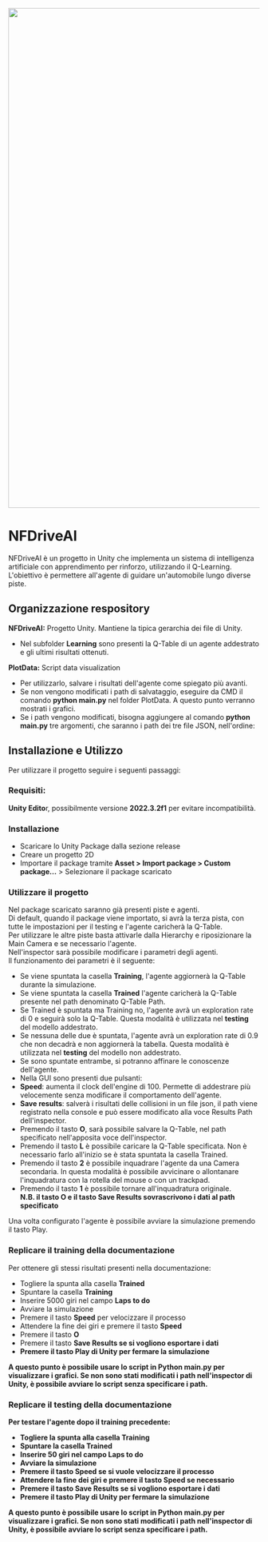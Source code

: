<p align="center"><img src="https://github.com/nf0101/NFDriveAI/blob/main/Slide.png?raw=true" width="1000"></p>

# NFDriveAI

NFDriveAI è un progetto in Unity che implementa un sistema di intelligenza artificiale con apprendimento per rinforzo, utilizzando il Q-Learning. L'obiettivo è permettere all'agente di guidare un'automobile lungo diverse piste.

## Organizzazione respository
<b>NFDriveAI:</b> Progetto Unity. Mantiene la tipica gerarchia dei file di Unity. </br>
* Nel subfolder <b>Learning</b> sono presenti la Q-Table di un agente addestrato e gli ultimi risultati ottenuti. </br>

<b>PlotData:</b> Script data visualization
* Per utilizzarlo, salvare i risultati dell'agente come spiegato più avanti.
* Se non vengono modificati i path di salvataggio, eseguire da CMD il comando <b>python main.py</b> nel folder PlotData. A questo punto verranno mostrati i grafici.
* Se i path vengono modificati, bisogna aggiungere al comando <b>python main.py</b> tre argomenti, che saranno i path dei tre file JSON, nell'ordine: 

## Installazione e Utilizzo
Per utilizzare il progetto seguire i seguenti passaggi:
### Requisiti:
<b>Unity Edito</b>r, possibilmente versione <b>2022.3.2f1</b> per evitare incompatibilità.
### Installazione
* Scaricare lo Unity Package dalla sezione release
* Creare un progetto 2D
* Importare il package tramite <b>Asset > Import package > Custom package...</b> > Selezionare il package scaricato
### Utilizzare il progetto
Nel package scaricato saranno già presenti piste e agenti.</br>
Di default, quando il package viene importato, si avrà la terza pista, con tutte le impostazioni per il testing e l'agente caricherà la Q-Table.</br>
Per utilizzare le altre piste basta attivarle dalla Hierarchy e riposizionare la Main Camera e se necessario l'agente.</br>
Nell'inspector sarà possibile modificare i parametri degli agenti.</br>
Il funzionamento dei parametri è il seguente:</br>
* Se viene spuntata la casella <b>Training</b>, l'agente aggiornerà la Q-Table durante la simulazione.</br>
* Se viene spuntata la casella <b>Trained</b> l'agente caricherà la Q-Table presente nel path denominato Q-Table Path.</br>
* Se Trained è spuntata ma Training no, l'agente avrà un exploration rate di 0 e seguirà solo la Q-Table. Questa modalità è utilizzata nel <b>testing</b> del modello addestrato.</br>
* Se nessuna delle due è spuntata, l'agente avrà un exploration rate di 0.9 che non decadrà e non aggiornerà la tabella. Questa modalità è utilizzata nel <b>testing</b> del modello non addestrato.</br>
* Se sono spuntate entrambe, si potranno affinare le conoscenze dell'agente.</br>
* Nella GUI sono presenti due pulsanti:</br>
* <b>Speed</b>: aumenta il clock dell'engine di 100. Permette di addestrare più velocemente senza modificare il comportamento dell'agente.</br>
* <b>Save results</b>: salverà i risultati delle collisioni in un file json, il path viene registrato nella console e può essere modificato alla voce Results Path dell'inspector.</br>
* Premendo il tasto <b>O</b>, sarà possibile salvare la Q-Table, nel path specificato nell'apposita voce dell'inspector.</br>
* Premendo il tasto <b>L</b> è possibile caricare la Q-Table specificata. Non è necessario farlo all'inizio se è stata spuntata la casella Trained.</br>
* Premendo il tasto <b>2</b> è possibile inquadrare l'agente da una Camera secondaria. In questa modalità è possibile avvicinare o allontanare l'inquadratura con la rotella del mouse o con un trackpad.</br>
* Premendo il tasto <b>1</b> è possibile tornare all'inquadratura originale.</br>
<b>N.B. il tasto O e il tasto Save Results sovrascrivono i dati al path specificato</b>

Una volta configurato l'agente è possibile avviare la simulazione premendo il tasto Play.

### Replicare il training della documentazione
Per ottenere gli stessi risultati presenti nella documentazione:
* Togliere la spunta alla casella <b>Trained</b>
* Spuntare la casella <b>Training</b>
* Inserire 5000 giri nel campo <b>Laps to do</b>
* Avviare la simulazione
* Premere il tasto <b>Speed</b> per velocizzare il processo
* Attendere la fine dei giri e premere il tasto <b>Speed</b>
* Premere il tasto <b>O</b>
* Premere il tasto <b>Save Results<b></b> se si vogliono esportare i dati
* Premere il tasto <b>Play</b> di Unity per fermare la simulazione

A questo punto è possibile usare lo script in Python main.py per visualizzare i grafici. Se non sono stati modificati i path nell'inspector di Unity, è possibile avviare lo script senza specificare i path.

### Replicare il testing della documentazione
Per testare l'agente dopo il training precedente:
* Togliere la spunta alla casella <b>Training</b>
* Spuntare la casella <b>Trained</b>
* Inserire 50 giri nel campo <b>Laps to do</b>
* Avviare la simulazione
* Premere il tasto <b>Speed</b> se si vuole velocizzare il processo
* Attendere la fine dei giri e premere il tasto <b>Speed</b> se necessario
* Premere il tasto <b>Save Results<b></b> se si vogliono esportare i dati
* Premere il tasto <b>Play</b> di Unity per fermare la simulazione

A questo punto è possibile usare lo script in Python main.py per visualizzare i grafici. Se non sono stati modificati i path nell'inspector di Unity, è possibile avviare lo script senza specificare i path.
